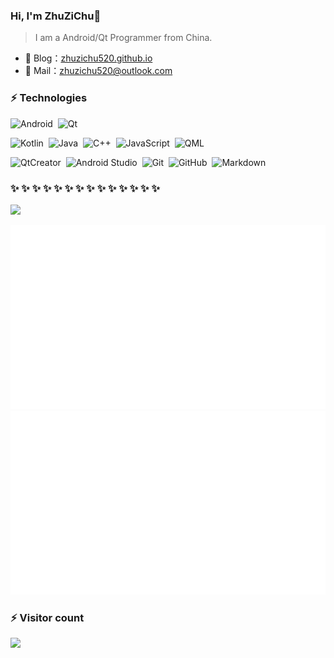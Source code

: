 ﻿### Hi, I'm ZhuZiChu👋
>I am a Android/Qt Programmer from China.

- 🏡 Blog：<a href="https://zhuzichu520.github.io/" target="_blank">zhuzichu520.github.io</a>
- 💬 Mail：[zhuzichu520@outlook.com](zhuzichu520@outlook.com)

### ⚡ Technologies  

![Android](https://img.shields.io/badge/Android-24292e?style=flat-square&logo=Android&labelColor=24292e&color=474d56)&nbsp;
![Qt](https://img.shields.io/badge/Qt-24292e?style=flat-square&logo=Qt&labelColor=24292e&color=474d56)&nbsp;

![Kotlin](https://img.shields.io/badge/language-kotlin-blue)&nbsp;
![Java](https://img.shields.io/badge/language-java-%23B07219)&nbsp;
![C++](https://img.shields.io/badge/language-c%2B%2B-%23F34B7D)&nbsp;
![JavaScript](https://img.shields.io/badge/language-javascript-%23EFDA4D)&nbsp;
![QML](https://img.shields.io/badge/language-qml-%232ED03C)&nbsp;

![QtCreator](https://img.shields.io/badge/QtCreator-24292e?style=flat-square&logo=Qt)&nbsp;
![Android Studio](https://img.shields.io/badge/Android%20Studio-24292e?style=flat-square&logo=Android)&nbsp;
![Git](https://img.shields.io/badge/Git-24292e?style=flat-square&logo=git)&nbsp;
![GitHub](https://img.shields.io/badge/GitHub-24292e?style=flat-square&logo=github)&nbsp;
![Markdown](https://img.shields.io/badge/Markdown-24292e?style=flat-square&logo=markdown)&nbsp;

###  ✨ ✨ ✨ ✨ ✨ ✨ ✨ ✨ ✨ ✨ ✨ ✨ ✨ ✨ 

![](https://github-readme-stats-eight-theta.vercel.app/api?username=zhuzichu520&hide_border=true&show_icons=true&theme=bear&include_all_commits=true&count_private=true)

![](https://raw.githubusercontent.com/zhuzichu520/github-stats-transparent/output/generated/overview.svg)
![](https://raw.githubusercontent.com/zhuzichu520/github-stats-transparent/output/generated/languages.svg)

### ⚡ Visitor count
![](https://profile-counter.glitch.me/zhuzichu520/count.svg)
